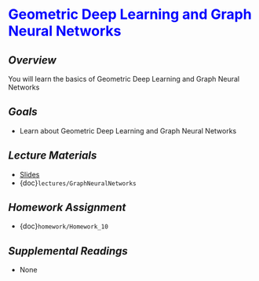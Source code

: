# <span style="color: blue;"><b>Geometric Deep Learning and Graph Neural Networks</b></span>

## *Overview*
You will learn the basics of Geometric Deep Learning and Graph Neural Networks

## *Goals*
* Learn about Geometric Deep Learning and Graph Neural Networks

## *Lecture Materials*
* [Slides]()
* {doc}`lectures/GraphNeuralNetworks`

## *Homework Assignment*
* {doc}`homework/Homework_10`

## *Supplemental Readings*
* None